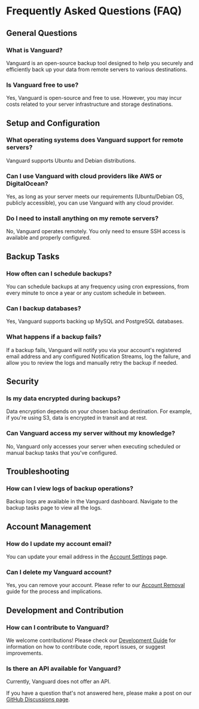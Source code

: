 # Frequently Asked Questions (FAQ)

## General Questions

### What is Vanguard?
Vanguard is an open-source backup tool designed to help you securely and efficiently back up your data from remote servers to various destinations.

### Is Vanguard free to use?
Yes, Vanguard is open-source and free to use. However, you may incur costs related to your server infrastructure and storage destinations.

## Setup and Configuration

### What operating systems does Vanguard support for remote servers?
Vanguard supports Ubuntu and Debian distributions.

### Can I use Vanguard with cloud providers like AWS or DigitalOcean?
Yes, as long as your server meets our requirements (Ubuntu/Debian OS, publicly accessible), you can use Vanguard with any cloud provider.

### Do I need to install anything on my remote servers?
No, Vanguard operates remotely. You only need to ensure SSH access is available and properly configured.

## Backup Tasks

### How often can I schedule backups?
You can schedule backups at any frequency using cron expressions, from every minute to once a year or any custom schedule in between.

### Can I backup databases?
Yes, Vanguard supports backing up MySQL and PostgreSQL databases.

### What happens if a backup fails?
If a backup fails, Vanguard will notify you via your account's registered email address and any configured Notification Streams, log the failure, and allow you to review the logs and manually retry the backup if needed.
## Security

### Is my data encrypted during backups?
Data encryption depends on your chosen backup destination. For example, if you're using S3, data is encrypted in transit and at rest.

### Can Vanguard access my server without my knowledge?
No, Vanguard only accesses your server when executing scheduled or manual backup tasks that you've configured.

## Troubleshooting

### How can I view logs of backup operations?
Backup logs are available in the Vanguard dashboard. Navigate to the backup tasks page to view all the logs.

## Account Management

### How do I update my account email?
You can update your email address in the [Account Settings](/account-options) page.

### Can I delete my Vanguard account?
Yes, you can remove your account. Please refer to our [Account Removal](/account-removal) guide for the process and implications.

## Development and Contribution

### How can I contribute to Vanguard?
We welcome contributions! Please check our [Development Guide](/development-handbook) for information on how to contribute code, report issues, or suggest improvements.

### Is there an API available for Vanguard?
Currently, Vanguard does not offer an API.

If you have a question that's not answered here, please make a post on our [GitHub Discussions page](https://github.com/vanguardbackup/vanguard/discussions).